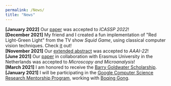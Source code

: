 ```yaml
---
permalink: /News/
title: "News"
---
```

**[January 2022]** Our [paper](https://arxiv.org/abs/2201.09120) was accepted to *ICASSP 2022*! <br> 
**[December 2021]** My friend and I created a fun implementation of "Red Light-Green Light" from the TV show *Squid Game*, using classical computer vision techniques. Check [it](https://www.youtube.com/watch?v=44hNjCAVr18) out! <br>
**[November 2021]** Our [extended abstract](https://arxiv.org/abs/2111.00116) was accepted to *AAAI-22*! <br>
**[June 2021]** Our [paper](https://www.cambridge.org/core/journals/microscopy-and-microanalysis/article/abs/early-upper-aerodigestive-tract-cancer-detection-using-electron-microscopy-to-reveal-chromatin-packing-alterations-in-buccal-mucosa-cells/C9AC18A1D01863A8A55F3CC9AE6F9113) in collaboration with Erasmus University in the Netherlands was accepted to *Microscopy and Microanalysis*! <br>
**[March 2021]** I am honored to receive the [Barry Goldwater Scholarship](https://news.northwestern.edu/stories/2021/04/goldwater-scholarships). <br>
**[January 2021]** I will be participating in the [Google Computer Science Research Mentorship Program](https://research.google/outreach/csrmp/), working with [Boqing Gong](http://boqinggong.info/). <br>


